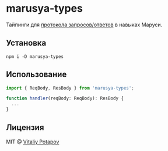 # marusya-types

Тайпинги для [протокола запросов/ответов](https://vk.com/dev/marusia_skill_docs8) в навыках Маруси.

## Установка
```
npm i -D marusya-types
```

## Использование
```ts
import { ReqBody, ResBody } from 'marusya-types';

function handler(reqBody: ReqBody): ResBody {
  ...
}
```
## Лицензия
MIT @ [Vitaliy Potapov](https://github.com/vitalets)

